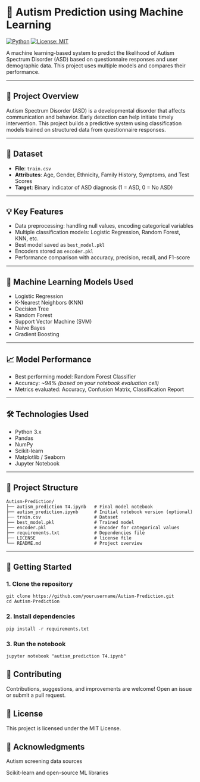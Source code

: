 # 🧠 Autism Prediction using Machine Learning

[![Python](https://img.shields.io/badge/python-3.8+-blue.svg)](https://www.python.org/)
[![License: MIT](https://img.shields.io/badge/License-MIT-yellow.svg)](LICENSE)

A machine learning-based system to predict the likelihood of Autism Spectrum Disorder (ASD) based on questionnaire responses and user demographic data. This project uses multiple models and compares their performance.

---

## 🧾 Project Overview

Autism Spectrum Disorder (ASD) is a developmental disorder that affects communication and behavior. Early detection can help initiate timely intervention. This project builds a predictive system using classification models trained on structured data from questionnaire responses.

---

## 📁 Dataset

- **File**: `train.csv`
- **Attributes**: Age, Gender, Ethnicity, Family History, Symptoms, and Test Scores
- **Target**: Binary indicator of ASD diagnosis (1 = ASD, 0 = No ASD)

---

## 💡 Key Features

- Data preprocessing: handling null values, encoding categorical variables
- Multiple classification models: Logistic Regression, Random Forest, KNN, etc.
- Best model saved as `best_model.pkl`
- Encoders stored as `encoder.pkl`
- Performance comparison with accuracy, precision, recall, and F1-score

---

## 🧠 Machine Learning Models Used

- Logistic Regression
- K-Nearest Neighbors (KNN)
- Decision Tree
- Random Forest
- Support Vector Machine (SVM)
- Naive Bayes
- Gradient Boosting

---

## 📈 Model Performance

- Best performing model: Random Forest Classifier
- Accuracy: ~94% *(based on your notebook evaluation cell)*
- Metrics evaluated: Accuracy, Confusion Matrix, Classification Report

---

## 🛠️ Technologies Used

- Python 3.x
- Pandas
- NumPy
- Scikit-learn
- Matplotlib / Seaborn
- Jupyter Notebook

---

## 📂 Project Structure

```
Autism-Prediction/
├── autism_prediction T4.ipynb   # Final model notebook
├── autism_prediction.ipynb      # Initial notebook version (optional)
├── train.csv                    # Dataset
├── best_model.pkl               # Trained model
├── encoder.pkl                  # Encoder for categorical values
├── requirements.txt             # Dependencies file
├── LICENSE                      # license file
└── README.md                    # Project overview
```

---

## 🚀 Getting Started

### 1. Clone the repository

```
git clone https://github.com/yourusername/Autism-Prediction.git
cd Autism-Prediction
```

### 2. Install dependencies

```
pip install -r requirements.txt
```

### 3. Run the notebook

```
jupyter notebook "autism_prediction T4.ipynb"
```

## 🤝 Contributing
Contributions, suggestions, and improvements are welcome!
Open an issue or submit a pull request.

## 📝 License
This project is licensed under the MIT License.

## 🙌 Acknowledgments
Autism screening data sources

Scikit-learn and open-source ML libraries
